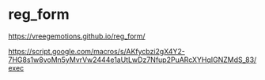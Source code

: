 # reg_form
 https://vreegemotions.github.io/reg_form/


https://script.google.com/macros/s/AKfycbzi2gX4Y2-7HG8s1w8voMn5yMvrVw2444e1aUtLwDz7Nfup2PuARcXYHqIGNZMdS_83/exec

